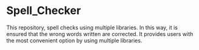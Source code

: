 # Spell_Checker
This repository, spell checks using multiple libraries. In this way, it is ensured that the wrong words written are corrected. It provides users with the most convenient option by using multiple libraries.
